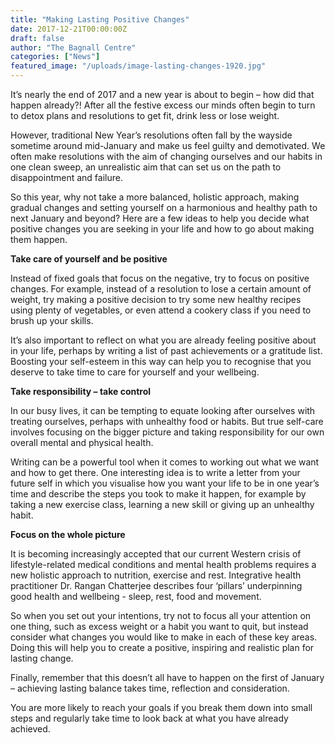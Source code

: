 ```yaml
---
title: "Making Lasting Positive Changes"
date: 2017-12-21T00:00:00Z
draft: false
author: "The Bagnall Centre"
categories: ["News"]
featured_image: "/uploads/image-lasting-changes-1920.jpg"
---
```


It’s nearly the end of 2017 and a new year is about to begin – how did that happen already?! After all the festive excess our minds often begin to turn to detox plans and resolutions to get fit, drink less or lose weight.

However, traditional New Year’s resolutions often fall by the wayside sometime around mid-January and make us feel guilty and demotivated. We often make resolutions with the aim of changing ourselves and our habits in one clean sweep, an unrealistic aim that can set us on the path to disappointment and failure.

So this year, why not take a more balanced, holistic approach, making gradual changes and setting yourself on a harmonious and healthy path to next January and beyond? Here are a few ideas to help you decide what positive changes you are seeking in your life and how to go about making them happen.

**Take care of yourself and be positive**

Instead of fixed goals that focus on the negative, try to focus on positive changes. For example, instead of a resolution to lose a certain amount of weight, try making a positive decision to try some new healthy recipes using plenty of vegetables, or even attend a cookery class if you need to brush up your skills. 

It’s also important to reflect on what you are already feeling positive about in your life, perhaps by writing a list of past achievements or a gratitude list. Boosting your self-esteem in this way can help you to recognise that you deserve to take time to care for yourself and your wellbeing. 

**Take responsibility – take control**

In our busy lives, it can be tempting to equate looking after ourselves with treating ourselves, perhaps with unhealthy food or habits. But true self-care involves focusing on the bigger picture and taking responsibility for our own overall mental and physical health.

Writing can be a powerful tool when it comes to working out what we want and how to get there. One interesting idea is to write a letter from your future self in which you visualise how you want your life to be in one year’s time and describe the steps you took to make it happen, for example by taking a new exercise class, learning a new skill or giving up an unhealthy habit.

**Focus on the whole picture**

It is becoming increasingly accepted that our current Western crisis of lifestyle-related medical conditions and mental health problems requires a new holistic approach to nutrition, exercise and rest. Integrative health practitioner Dr. Rangan Chatterjee describes four ‘pillars’ underpinning good health and wellbeing - sleep, rest, food and movement. 

So when you set out your intentions, try not to focus all your attention on one thing, such as excess weight or a habit you want to quit, but instead consider what changes you would like to make in each of these key areas. Doing this will help you to create a positive, inspiring and realistic plan for lasting change.

Finally, remember that this doesn’t all have to happen on the first of January – achieving lasting balance takes time, reflection and consideration.

You are more likely to reach your goals if you break them down into small steps and regularly take time to look back at what you have already achieved.
